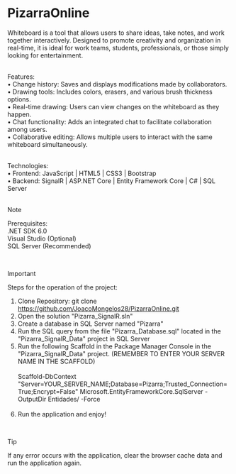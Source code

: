 # PizarraOnline

Whiteboard is a tool that allows users to share ideas, take notes, and work together interactively. Designed to promote creativity and organization in real-time, it is ideal for work teams, students, professionals, or those simply looking for entertainment.<br><br>

Features:<br>
• Change history: Saves and displays modifications made by collaborators.<br>
• Drawing tools: Includes colors, erasers, and various brush thickness options.<br>
• Real-time drawing: Users can view changes on the whiteboard as they happen.<br>
• Chat functionality: Adds an integrated chat to facilitate collaboration among users.<br>
• Collaborative editing: Allows multiple users to interact with the same whiteboard simultaneously.<br><br>

Technologies:<br>
• Frontend: JavaScript | HTML5 | CSS3 | Bootstrap<br>
• Backend: SignalR | ASP.NET Core | Entity Framework Core | C# | SQL Server<br><br>

> [!NOTE]
> Prerequisites:<br>
>.NET SDK 6.0<br>
>Visual Studio (Optional)<br>
>SQL Server (Recommended)

<br>

> [!IMPORTANT]
> Steps for the operation of the project:<br>
>1.	Clone Repository: git clone https://github.com/JoacoMongelos28/PizarraOnline.git<br>
>2.	Open the solution "Pizarra_SignalR.sln"<br>
>3.	Create a database in SQL Server named "Pizarra"<br>
>4.	Run the SQL query from the file "Pizarra_Database.sql" located in the "Pizarra_SignalR_Data" project in SQL Server<br>
>5.	Run the following Scaffold in the Package Manager Console in the "Pizarra_SignalR_Data" project. (REMEMBER TO ENTER YOUR SERVER NAME IN THE SCAFFOLD)<br><br>
Scaffold-DbContext "Server=YOUR_SERVER_NAME;Database=Pizarra;Trusted_Connection=True;Encrypt=False" Microsoft.EntityFrameworkCore.SqlServer -OutputDir Entidades/ -Force <br><br>
>6.	Run the application and enjoy!

<br>

> [!TIP]
> If any error occurs with the application, clear the browser cache data and run the application again.
